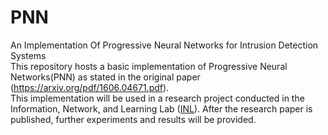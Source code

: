 # PNN
An Implementation Of Progressive Neural Networks for Intrusion Detection Systems <br/>
This repository hosts a basic implementation of Progressive Neural Networks(PNN) as stated in the original paper (https://arxiv.org/pdf/1606.04671.pdf).<br/>
This implementation will be used in a research project conducted in the Information, Network, and Learning Lab ([INL](https://inl-lab.net/)). After the research paper is published, further experiments and results will be provided.
